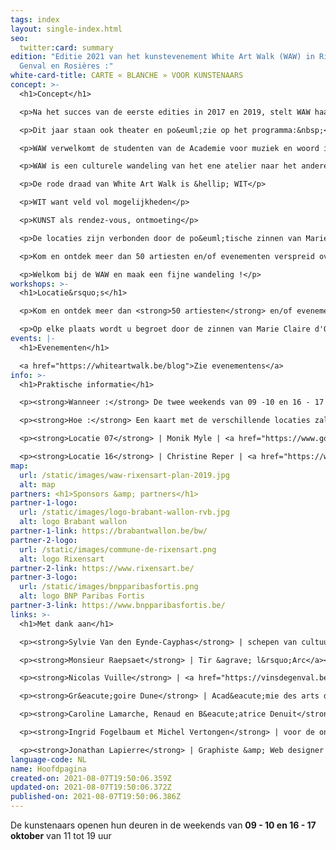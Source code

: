 ```yaml
---
tags: index
layout: single-index.html
seo:
  twitter:card: summary
edition: "Editie 2021 van het kunstevenement White Art Walk (WAW) in Rixensart,
  Genval en Rosières :"
white-card-title: CARTE « BLANCHE » VOOR KUNSTENAARS
concept: >-
  <h1>Concept</h1>

  <p>Na het succes van de eerste edities in 2017 en 2019, stelt WAW haar deuren opnieuw open voor een derde editie.</p>

  <p>Dit jaar staan ook theater en po&euml;zie op het programma:&nbsp;</p>

  <p>WAW verwelkomt de studenten van de Academie voor muziek en woord in Rixensart en er wordt een eerbetoon gebracht aan de Belgische dichteres Marie-Claire d'Orbaix (zie tabblad &laquo; evenementen &raquo; ).</p>

  <p>WAW is een culturele wandeling van het ene atelier naar het andere, van &eacute;&eacute;n wereldbeeld naar een ander, van &eacute;&eacute;n atmosfeer naar een andere.</p>

  <p>De rode draad van White Art Walk is &hellip; WIT</p>

  <p>WIT want veld vol mogelijkheden</p>

  <p>KUNST als rendez-vous, ontmoeting</p>

  <p>De locaties zijn verbonden door de po&euml;tische zinnen van Marie-Claire d'Orbaix.</p>

  <p>Kom en ontdek meer dan 50 artiesten en/of evenementen verspreid over 20 locaties in de gemeente Rixensart, Genval en Rosi&egrave;res (<a href="https://waw2021.netlify.app/index/hoofdpagina/#about">zie plan en praktische informatie</a>).</p>

  <p>Welkom bij de WAW en maak een fijne wandeling !</p>
workshops: >-
  <h1>Locatie&rsquo;s</h1>

  <p>Kom en ontdek meer dan <strong>50 artiesten</strong> en/of evenementen verspreid over <strong>20 locaties</strong> in de gemeente Rixensart, Genval en Rosi&egrave;res.</p>

  <p>Op elke plaats wordt u begroet door de zinnen van Marie Claire d'Orbaix als prelude op talrijke artistieke ontdekkingen.</p>
events: |-
  <h1>Evenementen</h1>

  <a href="https://whiteartwalk.be/blog">Zie evenementens</a>
info: >-
  <h1>Praktische informatie</h1>

  <p><strong>Wanneer :</strong> De twee weekends van 09 -10 en 16 - 17 oktober van 11 tot 19 uur</p>

  <p><strong>Hoe :</strong> Een kaart met de verschillende locaties zal voor &euro;3 verkrijgbaar zijn op de volgende 2 locaties:&nbsp;</p>

  <p><strong>Locatie 07</strong> | Monik Myle | <a href="https://www.google.be/maps/place/Avenue+Gevaert+78,+1332+Rixensart/@50.7201125,4.4982201,17z/data=!3m1!4b1!4m5!3m4!1s0x47c3d72886df438b:0xbf82e9f82683f362!8m2!3d50.7201125!4d4.5004088?hl=fr" target="_blank">Genval - Gevaertlaan 78</a></p>

  <p><strong>Locatie 16</strong> | Christine Reper | <a href="https://www.google.be/maps/place/Rue+Jolie+18,+1331+Rixensart/@50.7299617,4.5395864,17z/data=!3m1!4b1!4m5!3m4!1s0x47c3d7a7227d9e47:0xea1ca3177b0c5ab!8m2!3d50.7299617!4d4.5417751?hl=fr" target="_blank">Rosi&egrave;res - Rue Jolie 18</a></p>
map:
  url: /static/images/waw-rixensart-plan-2019.jpg
  alt: map
partners: <h1>Sponsors &amp; partners</h1>
partner-1-logo:
  url: /static/images/logo-brabant-wallon-rvb.jpg
  alt: logo Brabant wallon
partner-1-link: https://brabantwallon.be/bw/
partner-2-logo:
  url: /static/images/commune-de-rixensart.png
  alt: logo Rixensart
partner-2-link: https://www.rixensart.be/
partner-3-logo:
  url: /static/images/bnpparibasfortis.png
  alt: logo BNP Paribas Fortis
partner-3-link: https://www.bnpparibasfortis.be/
links: >-
  <h1>Met dank aan</h1>

  <p><strong>Sylvie Van den Eynde-Cayphas</strong> | schepen van cultuur Rixensart</p>

  <p><strong>Monsieur Raepsaet</strong> | Tir &agrave; l&rsquo;Arc</a></p>

  <p><strong>Nicolas Vuille</strong> | <a href="https://vinsdegenval.be/" target="_blank">Vins de Genval</a></p>

  <p><strong>Gr&eacute;goire Dune</strong> | Acad&eacute;mie des arts de la parole de Rixensart</p>

  <p><strong>Caroline Lamarche, Renaud en B&eacute;atrice Denuit</strong> | voor de ontmoeting rond Marie-Claire d'Orbaix</p>

  <p><strong>Ingrid Fogelbaum et Michel Vertongen</strong> | voor de ontvangst in hun huis</p>

  <p><strong>Jonathan Lapierre</strong> | Graphiste &amp; Web designer | <a href="https://www.jonathanlapierre.be">www.jonathanlapierre.be</a> | <a href="https://www.creatsy.be">www.creatsy.be</a></p>
language-code: NL
name: Hoofdpagina
created-on: 2021-08-07T19:50:06.359Z
updated-on: 2021-08-07T19:50:06.372Z
published-on: 2021-08-07T19:50:06.386Z
---
```

De kunstenaars openen hun deuren in de weekends van **09 - 10 en 16 - 17 oktober** van 11 tot 19 uur